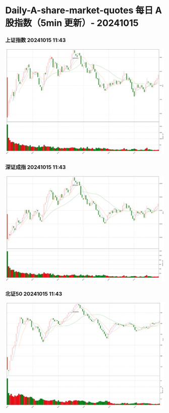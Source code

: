 
# Daily-A-share-market-quotes 每日 A 股指数（5min 更新）- 20241015

### 上证指数 20241015 11:43
![](./fig/2024/10/20241015-sh000001.png)

### 深证成指 20241015 11:43
![](./fig/2024/10/20241015-sz399001.png)

### 北证50 20241015 11:43
![](./fig/2024/10/20241015-bj899050.png)
